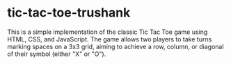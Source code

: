# tic-tac-toe-trushank
This is a simple implementation of the classic Tic Tac Toe game using HTML, CSS, and JavaScript. The game allows two players to take turns marking spaces on a 3x3 grid, aiming to achieve a row, column, or diagonal of their symbol (either "X" or "O").
